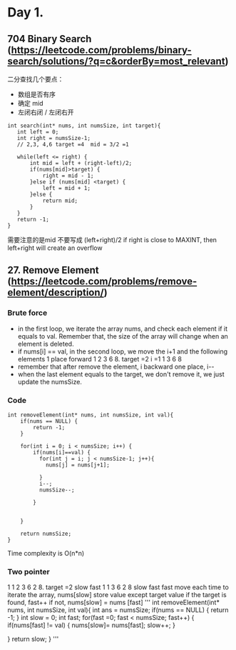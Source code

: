# Day 1. 
## 704 Binary Search (https://leetcode.com/problems/binary-search/solutions/?q=c&orderBy=most_relevant)
二分查找几个要点：
- 数组是否有序
- 确定 mid 
- 左闭右闭 /  左闭右开

```
int search(int* nums, int numsSize, int target){
   int left = 0;
   int right = numsSize-1;
   // 2,3, 4,6 target =4  mid = 3/2 =1

   while(left <= right) {
       int mid = left + (right-left)/2;
       if(nums[mid]>target) {
           right = mid - 1;
       }else if (nums[mid] <target) {
           left = mid + 1;
       }else {
           return mid;
       }
   }
   return -1;
}
```
需要注意的是mid 不要写成 (left+right)/2  if right is close to MAXINT, then left+right will create an overflow
## 27. Remove Element (https://leetcode.com/problems/remove-element/description/)
### Brute force
- in the first loop, we iterate the array nums, and check each element if it equals to val. Remember that, 
  the size of the array will change when an element is deleted.
- if nums[i] == val, in the second loop, we move the i+1 and the following elements 1 place forward
   1 2 3 6 8. target =2 i =1
   1 3 6 8
 -  remember that after remove the element, i backward one place, i--
 - when the last element equals to the target, we don't remove it, we just update the numsSize. 
   
### Code
```
int removeElement(int* nums, int numsSize, int val){
    if(nums == NULL) {
        return -1;
    }
    
    for(int i = 0; i < numsSize; i++) {
        if(nums[i]==val) {
          for(int j = i; j < numsSize-1; j++){
            nums[j] = nums[j+1];
            
          }
          i--;
          numsSize--;
          
        }
        
        
    }
    
    return numsSize;
}
```
Time complexity is O(n*n) 
### Two pointer
 1   1  2 3 6 2 8. target =2 
 slow
 fast
 1   1  3 6 2 8
        slow
        fast
 fast move each time to iterate the array, nums[slow] store value except target value
 if the target is found, fast++
 if not, nums[slow] = nums [fast]
 '''
 int removeElement(int* nums, int numsSize, int val){
   int ans = numsSize;
   if(nums == NULL) {
       return -1;
   }
   int slow = 0;
   int fast;
   for(fast =0; fast < numsSize; fast++) {
      if(nums[fast] != val) {
          nums[slow]= nums[fast];
          slow++;
      }

   }
   return slow;
}
'''
